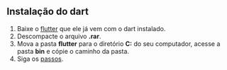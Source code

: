 ## Instalação do dart

1. Baixe o [flutter](https://docs.flutter.dev/get-started/install) que ele já vem com o dart instalado.
2. Descompacte o arquivo **.rar**.
3. Mova a pasta **flutter** para o diretório **C:** do seu computador, acesse a pasta **bin** e cópie o caminho da pasta.
4. Siga os [passos](https://cursos.alura.com.br/forum/topico-passo-a-passo-dart-no-vscode-236342).